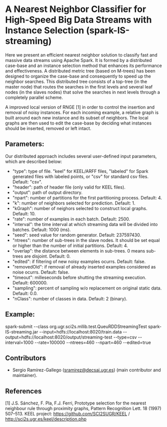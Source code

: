 A Nearest Neighbor Classifier for High-Speed Big Data Streams with Instance Selection (spark-IS-streaming)
==========================================================

Here we present an efficient nearest neighbor solution to classify fast and massive data streams using Apache Spark. 
It is formed by a distributed case-base and an instance selection method that enhances its performance and effectiveness. 
A distributed metric tree (based on M-trees) has been designed to organize the case-base and consequently to speed up the
neighbor searches. This distributed tree consists of a top-tree (in the master node) that routes the searches in the first levels
and several leaf nodes (in the slaves nodes) that solve the searches in next levels through a completely parallel scheme.

A improved local version of RNGE [1] in order to control the insertion and removal of noisy instances.
For each incoming example, a relative graph is built around each new instance and its subset of neighbors. 
The local graphs are then used to edit the case-base by deciding what instances should be inserted, removed or left intact.

## Parameters:

Our distributed approach includes several user-defined input parameters, which are described below:

* "type": type of file. "keel" for KEEL/ARFF files, "labeled" for Spark generated files with labeled points, or "csv" for standard csv files.
Default: "csv".
* "header": path of header file (only valid for KEEL files). 
* "output": path of output directory.
* "npart": number of partitions for the first partitioning process. Default: 4.
* "k": number of neighbors selected for prediction. Default: 1.
* "kGraph": number of neighors selected to construct local graphs. Default: 10.
* "rate": number of examples in each batch. Default: 2500.
* "interval": the time interval at which streaming data will be divided into batches. Default: 1000 (ms).
* "seed": seed value for random generator. Default: 237597430.
* "ntrees": number of sub-trees in the slave nodes. It should be set equal or higher than the number of initial partitions. Default: 4.
* "overlap": the distance between elements in sub-trees. 0 means sub-trees are disjoint. Default: 0.
* "edited": if filtering of new noisy examples ocurrs. Default: false.
* "removedOld": if removal of already inserted examples considered as noise ocurrs. Default: false.
* "timeout": milleseconds before shutting the streaming execution. Default: 600000.
* "sampling": percent of sampling w/o replacement on original static data. Default: 0.0.
* "nClass": number of classes in data. Default: 2 (binary).

## Example: 

spark-submit --class org.ugr.sci2s.mllib.test.QueuRDDStreamingTest spark-IS-streaming.jar 
--input=hdfs://localhost:8020/train.data --output=hdfs://localhost:8020/output/streaming-test 
--type=csv --interval=1000 --rate=100000 --ntrees=460 --npart=460 --edited=true

## Contributors

- Sergio Ramírez-Gallego (sramirez@decsai.ugr.es) (main contributor and maintainer).

## References

[1] J.S. Sánchez, F. Pla, F.J. Ferri, Prototype selection for the nearest neighbour rule
through proximity graphs, Pattern Recognition Lett. 18 (1997) 507–513.
KEEL project: https://github.com/SCI2SUGR/KEEL / http://sci2s.ugr.es/keel/description.php
